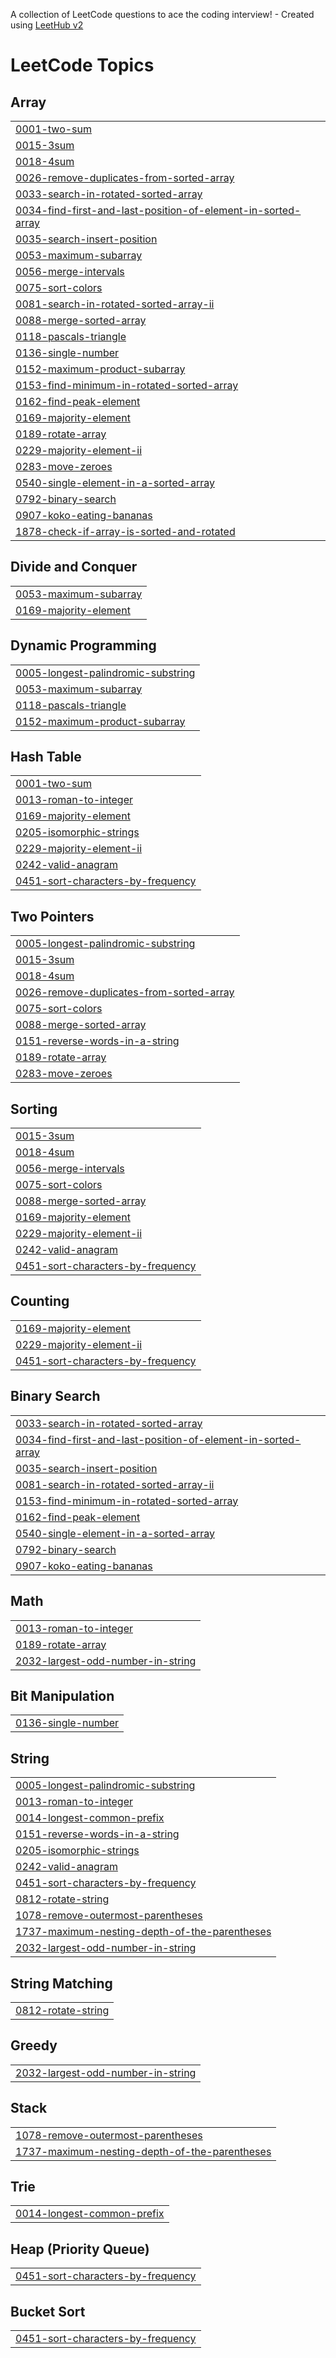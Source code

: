 A collection of LeetCode questions to ace the coding interview! - Created using [LeetHub v2](https://github.com/arunbhardwaj/LeetHub-2.0)
<!---LeetCode Topics Start-->
# LeetCode Topics
## Array
|  |
| ------- |
| [0001-two-sum](https://github.com/m1ss-chief/Leetcode-Solutions/tree/master/0001-two-sum) |
| [0015-3sum](https://github.com/m1ss-chief/Leetcode-Solutions/tree/master/0015-3sum) |
| [0018-4sum](https://github.com/m1ss-chief/Leetcode-Solutions/tree/master/0018-4sum) |
| [0026-remove-duplicates-from-sorted-array](https://github.com/m1ss-chief/Leetcode-Solutions/tree/master/0026-remove-duplicates-from-sorted-array) |
| [0033-search-in-rotated-sorted-array](https://github.com/m1ss-chief/Leetcode-Solutions/tree/master/0033-search-in-rotated-sorted-array) |
| [0034-find-first-and-last-position-of-element-in-sorted-array](https://github.com/m1ss-chief/Leetcode-Solutions/tree/master/0034-find-first-and-last-position-of-element-in-sorted-array) |
| [0035-search-insert-position](https://github.com/m1ss-chief/Leetcode-Solutions/tree/master/0035-search-insert-position) |
| [0053-maximum-subarray](https://github.com/m1ss-chief/Leetcode-Solutions/tree/master/0053-maximum-subarray) |
| [0056-merge-intervals](https://github.com/m1ss-chief/Leetcode-Solutions/tree/master/0056-merge-intervals) |
| [0075-sort-colors](https://github.com/m1ss-chief/Leetcode-Solutions/tree/master/0075-sort-colors) |
| [0081-search-in-rotated-sorted-array-ii](https://github.com/m1ss-chief/Leetcode-Solutions/tree/master/0081-search-in-rotated-sorted-array-ii) |
| [0088-merge-sorted-array](https://github.com/m1ss-chief/Leetcode-Solutions/tree/master/0088-merge-sorted-array) |
| [0118-pascals-triangle](https://github.com/m1ss-chief/Leetcode-Solutions/tree/master/0118-pascals-triangle) |
| [0136-single-number](https://github.com/m1ss-chief/Leetcode-Solutions/tree/master/0136-single-number) |
| [0152-maximum-product-subarray](https://github.com/m1ss-chief/Leetcode-Solutions/tree/master/0152-maximum-product-subarray) |
| [0153-find-minimum-in-rotated-sorted-array](https://github.com/m1ss-chief/Leetcode-Solutions/tree/master/0153-find-minimum-in-rotated-sorted-array) |
| [0162-find-peak-element](https://github.com/m1ss-chief/Leetcode-Solutions/tree/master/0162-find-peak-element) |
| [0169-majority-element](https://github.com/m1ss-chief/Leetcode-Solutions/tree/master/0169-majority-element) |
| [0189-rotate-array](https://github.com/m1ss-chief/Leetcode-Solutions/tree/master/0189-rotate-array) |
| [0229-majority-element-ii](https://github.com/m1ss-chief/Leetcode-Solutions/tree/master/0229-majority-element-ii) |
| [0283-move-zeroes](https://github.com/m1ss-chief/Leetcode-Solutions/tree/master/0283-move-zeroes) |
| [0540-single-element-in-a-sorted-array](https://github.com/m1ss-chief/Leetcode-Solutions/tree/master/0540-single-element-in-a-sorted-array) |
| [0792-binary-search](https://github.com/m1ss-chief/Leetcode-Solutions/tree/master/0792-binary-search) |
| [0907-koko-eating-bananas](https://github.com/m1ss-chief/Leetcode-Solutions/tree/master/0907-koko-eating-bananas) |
| [1878-check-if-array-is-sorted-and-rotated](https://github.com/m1ss-chief/Leetcode-Solutions/tree/master/1878-check-if-array-is-sorted-and-rotated) |
## Divide and Conquer
|  |
| ------- |
| [0053-maximum-subarray](https://github.com/m1ss-chief/Leetcode-Solutions/tree/master/0053-maximum-subarray) |
| [0169-majority-element](https://github.com/m1ss-chief/Leetcode-Solutions/tree/master/0169-majority-element) |
## Dynamic Programming
|  |
| ------- |
| [0005-longest-palindromic-substring](https://github.com/m1ss-chief/Leetcode-Solutions/tree/master/0005-longest-palindromic-substring) |
| [0053-maximum-subarray](https://github.com/m1ss-chief/Leetcode-Solutions/tree/master/0053-maximum-subarray) |
| [0118-pascals-triangle](https://github.com/m1ss-chief/Leetcode-Solutions/tree/master/0118-pascals-triangle) |
| [0152-maximum-product-subarray](https://github.com/m1ss-chief/Leetcode-Solutions/tree/master/0152-maximum-product-subarray) |
## Hash Table
|  |
| ------- |
| [0001-two-sum](https://github.com/m1ss-chief/Leetcode-Solutions/tree/master/0001-two-sum) |
| [0013-roman-to-integer](https://github.com/m1ss-chief/Leetcode-Solutions/tree/master/0013-roman-to-integer) |
| [0169-majority-element](https://github.com/m1ss-chief/Leetcode-Solutions/tree/master/0169-majority-element) |
| [0205-isomorphic-strings](https://github.com/m1ss-chief/Leetcode-Solutions/tree/master/0205-isomorphic-strings) |
| [0229-majority-element-ii](https://github.com/m1ss-chief/Leetcode-Solutions/tree/master/0229-majority-element-ii) |
| [0242-valid-anagram](https://github.com/m1ss-chief/Leetcode-Solutions/tree/master/0242-valid-anagram) |
| [0451-sort-characters-by-frequency](https://github.com/m1ss-chief/Leetcode-Solutions/tree/master/0451-sort-characters-by-frequency) |
## Two Pointers
|  |
| ------- |
| [0005-longest-palindromic-substring](https://github.com/m1ss-chief/Leetcode-Solutions/tree/master/0005-longest-palindromic-substring) |
| [0015-3sum](https://github.com/m1ss-chief/Leetcode-Solutions/tree/master/0015-3sum) |
| [0018-4sum](https://github.com/m1ss-chief/Leetcode-Solutions/tree/master/0018-4sum) |
| [0026-remove-duplicates-from-sorted-array](https://github.com/m1ss-chief/Leetcode-Solutions/tree/master/0026-remove-duplicates-from-sorted-array) |
| [0075-sort-colors](https://github.com/m1ss-chief/Leetcode-Solutions/tree/master/0075-sort-colors) |
| [0088-merge-sorted-array](https://github.com/m1ss-chief/Leetcode-Solutions/tree/master/0088-merge-sorted-array) |
| [0151-reverse-words-in-a-string](https://github.com/m1ss-chief/Leetcode-Solutions/tree/master/0151-reverse-words-in-a-string) |
| [0189-rotate-array](https://github.com/m1ss-chief/Leetcode-Solutions/tree/master/0189-rotate-array) |
| [0283-move-zeroes](https://github.com/m1ss-chief/Leetcode-Solutions/tree/master/0283-move-zeroes) |
## Sorting
|  |
| ------- |
| [0015-3sum](https://github.com/m1ss-chief/Leetcode-Solutions/tree/master/0015-3sum) |
| [0018-4sum](https://github.com/m1ss-chief/Leetcode-Solutions/tree/master/0018-4sum) |
| [0056-merge-intervals](https://github.com/m1ss-chief/Leetcode-Solutions/tree/master/0056-merge-intervals) |
| [0075-sort-colors](https://github.com/m1ss-chief/Leetcode-Solutions/tree/master/0075-sort-colors) |
| [0088-merge-sorted-array](https://github.com/m1ss-chief/Leetcode-Solutions/tree/master/0088-merge-sorted-array) |
| [0169-majority-element](https://github.com/m1ss-chief/Leetcode-Solutions/tree/master/0169-majority-element) |
| [0229-majority-element-ii](https://github.com/m1ss-chief/Leetcode-Solutions/tree/master/0229-majority-element-ii) |
| [0242-valid-anagram](https://github.com/m1ss-chief/Leetcode-Solutions/tree/master/0242-valid-anagram) |
| [0451-sort-characters-by-frequency](https://github.com/m1ss-chief/Leetcode-Solutions/tree/master/0451-sort-characters-by-frequency) |
## Counting
|  |
| ------- |
| [0169-majority-element](https://github.com/m1ss-chief/Leetcode-Solutions/tree/master/0169-majority-element) |
| [0229-majority-element-ii](https://github.com/m1ss-chief/Leetcode-Solutions/tree/master/0229-majority-element-ii) |
| [0451-sort-characters-by-frequency](https://github.com/m1ss-chief/Leetcode-Solutions/tree/master/0451-sort-characters-by-frequency) |
## Binary Search
|  |
| ------- |
| [0033-search-in-rotated-sorted-array](https://github.com/m1ss-chief/Leetcode-Solutions/tree/master/0033-search-in-rotated-sorted-array) |
| [0034-find-first-and-last-position-of-element-in-sorted-array](https://github.com/m1ss-chief/Leetcode-Solutions/tree/master/0034-find-first-and-last-position-of-element-in-sorted-array) |
| [0035-search-insert-position](https://github.com/m1ss-chief/Leetcode-Solutions/tree/master/0035-search-insert-position) |
| [0081-search-in-rotated-sorted-array-ii](https://github.com/m1ss-chief/Leetcode-Solutions/tree/master/0081-search-in-rotated-sorted-array-ii) |
| [0153-find-minimum-in-rotated-sorted-array](https://github.com/m1ss-chief/Leetcode-Solutions/tree/master/0153-find-minimum-in-rotated-sorted-array) |
| [0162-find-peak-element](https://github.com/m1ss-chief/Leetcode-Solutions/tree/master/0162-find-peak-element) |
| [0540-single-element-in-a-sorted-array](https://github.com/m1ss-chief/Leetcode-Solutions/tree/master/0540-single-element-in-a-sorted-array) |
| [0792-binary-search](https://github.com/m1ss-chief/Leetcode-Solutions/tree/master/0792-binary-search) |
| [0907-koko-eating-bananas](https://github.com/m1ss-chief/Leetcode-Solutions/tree/master/0907-koko-eating-bananas) |
## Math
|  |
| ------- |
| [0013-roman-to-integer](https://github.com/m1ss-chief/Leetcode-Solutions/tree/master/0013-roman-to-integer) |
| [0189-rotate-array](https://github.com/m1ss-chief/Leetcode-Solutions/tree/master/0189-rotate-array) |
| [2032-largest-odd-number-in-string](https://github.com/m1ss-chief/Leetcode-Solutions/tree/master/2032-largest-odd-number-in-string) |
## Bit Manipulation
|  |
| ------- |
| [0136-single-number](https://github.com/m1ss-chief/Leetcode-Solutions/tree/master/0136-single-number) |
## String
|  |
| ------- |
| [0005-longest-palindromic-substring](https://github.com/m1ss-chief/Leetcode-Solutions/tree/master/0005-longest-palindromic-substring) |
| [0013-roman-to-integer](https://github.com/m1ss-chief/Leetcode-Solutions/tree/master/0013-roman-to-integer) |
| [0014-longest-common-prefix](https://github.com/m1ss-chief/Leetcode-Solutions/tree/master/0014-longest-common-prefix) |
| [0151-reverse-words-in-a-string](https://github.com/m1ss-chief/Leetcode-Solutions/tree/master/0151-reverse-words-in-a-string) |
| [0205-isomorphic-strings](https://github.com/m1ss-chief/Leetcode-Solutions/tree/master/0205-isomorphic-strings) |
| [0242-valid-anagram](https://github.com/m1ss-chief/Leetcode-Solutions/tree/master/0242-valid-anagram) |
| [0451-sort-characters-by-frequency](https://github.com/m1ss-chief/Leetcode-Solutions/tree/master/0451-sort-characters-by-frequency) |
| [0812-rotate-string](https://github.com/m1ss-chief/Leetcode-Solutions/tree/master/0812-rotate-string) |
| [1078-remove-outermost-parentheses](https://github.com/m1ss-chief/Leetcode-Solutions/tree/master/1078-remove-outermost-parentheses) |
| [1737-maximum-nesting-depth-of-the-parentheses](https://github.com/m1ss-chief/Leetcode-Solutions/tree/master/1737-maximum-nesting-depth-of-the-parentheses) |
| [2032-largest-odd-number-in-string](https://github.com/m1ss-chief/Leetcode-Solutions/tree/master/2032-largest-odd-number-in-string) |
## String Matching
|  |
| ------- |
| [0812-rotate-string](https://github.com/m1ss-chief/Leetcode-Solutions/tree/master/0812-rotate-string) |
## Greedy
|  |
| ------- |
| [2032-largest-odd-number-in-string](https://github.com/m1ss-chief/Leetcode-Solutions/tree/master/2032-largest-odd-number-in-string) |
## Stack
|  |
| ------- |
| [1078-remove-outermost-parentheses](https://github.com/m1ss-chief/Leetcode-Solutions/tree/master/1078-remove-outermost-parentheses) |
| [1737-maximum-nesting-depth-of-the-parentheses](https://github.com/m1ss-chief/Leetcode-Solutions/tree/master/1737-maximum-nesting-depth-of-the-parentheses) |
## Trie
|  |
| ------- |
| [0014-longest-common-prefix](https://github.com/m1ss-chief/Leetcode-Solutions/tree/master/0014-longest-common-prefix) |
## Heap (Priority Queue)
|  |
| ------- |
| [0451-sort-characters-by-frequency](https://github.com/m1ss-chief/Leetcode-Solutions/tree/master/0451-sort-characters-by-frequency) |
## Bucket Sort
|  |
| ------- |
| [0451-sort-characters-by-frequency](https://github.com/m1ss-chief/Leetcode-Solutions/tree/master/0451-sort-characters-by-frequency) |
<!---LeetCode Topics End-->